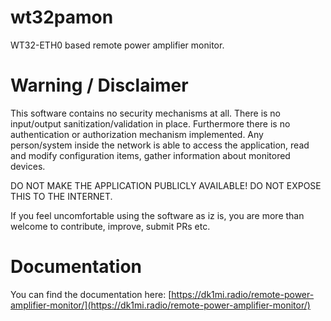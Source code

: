# wt32pamon

WT32-ETH0 based remote power amplifier monitor.

# Warning / Disclaimer

This software contains no security mechanisms at all. There is no input/output sanitization/validation in place. Furthermore there is no authentication or authorization mechanism implemented. Any person/system inside the network is able to access the application, read and modify configuration items, gather information about monitored devices.

DO NOT MAKE THE APPLICATION PUBLICLY AVAILABLE! DO NOT EXPOSE THIS TO THE INTERNET.

If you feel uncomfortable using the software as iz is, you are more than welcome to contribute, improve, submit PRs etc.

# Documentation

You can find the documentation here: [https://dk1mi.radio/remote-power-amplifier-monitor/](https://dk1mi.radio/remote-power-amplifier-monitor/)